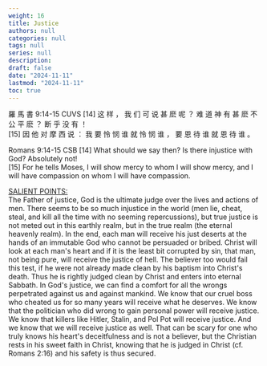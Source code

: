 ```yaml
---
weight: 16
title: Justice
authors: null
categories: null
tags: null
series: null
description: 
draft: false
date: "2024-11-11"
lastmod: "2024-11-11"
toc: true
---
```


<!--more-->

羅 馬 書 9:14-15 CUVS
[14] 这 样 ， 我 们 可 说 甚 麽 呢 ？ 难 道 神 有 甚 麽 不 公 平 麽 ？ 断 乎 没 有 ！   
[15] 因 他 对 摩 西 说 ： 我 要 怜 悯 谁 就 怜 悯 谁 ， 要 恩 待 谁 就 恩 待 谁 。

Romans 9:14-15 CSB
[14] What should we say then? Is there injustice with God? Absolutely not!   
[15] For he tells Moses, I will show mercy to whom I will show mercy, and I will have compassion on whom I will have compassion.


<a href = "https://www.blueletterbible.org/faq/attributes.cfm" target="_blank" rel="noopener noreferrer">SALIENT POINTS:  </a>  
The Father of justice, God is the ultimate judge over the lives and actions of men. There seems to be so much injustice in the world (men lie, cheat, steal, and kill all the time with no seeming repercussions), but true justice is not meted out in this earthly realm, but in the true realm (the eternal heavenly realm). In the end, each man will receive his just deserts at the hands of an immutable God who cannot be persuaded or bribed. Christ will look at each man's heart and if it is the least bit corrupted by sin, that man, not being pure, will receive the justice of hell. The believer too would fail this test, if he were not already made clean by his baptism into Christ's death. Thus he is rightly judged clean by Christ and enters into eternal Sabbath. In God's justice, we can find a comfort for all the wrongs perpetrated against us and against mankind. We know that our cruel boss who cheated us for so many years will receive what he deserves. We know that the politician who did wrong to gain personal power will receive justice. We know that killers like Hitler, Stalin, and Pol Pot will receive justice. And we know that we will receive justice as well. That can be scary for one who truly knows his heart's deceitfulness and is not a believer, but the Christian rests in his sweet faith in Christ, knowing that he is judged in Christ (cf. Romans 2:16) and his safety is thus secured.